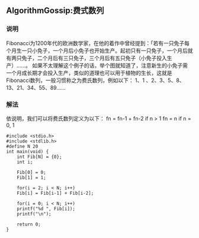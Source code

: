 ## AlgorithmGossip:费式数列
### 说明
Fibonacci为1200年代的欧洲数学家，在他的着作中曾经提到：「若有一只免子每个月生一只小免子，一个月后小免子也开始生产。起初只有一只免子，一个月后就有两只免子，二个月后有三只免子，三个月后有五只免子（小免子投入生产）......。
如果不太理解这个例子的话，举个图就知道了，注意新生的小免子需一个月成长期才会投入生产，类似的道理也可以用于植物的生长，这就是Fibonacci数列，一般习惯称之为费氏数列，例如以下： 1、1 、2、3、5、8、13、21、34、55、89......
### 解法
依说明，我们可以将费氏数列定义为以下：
fn = fn-1 + fn-2	if n > 1
fn = n	            if n = 0, 1
```
#include <stdio.h>
#include <stdlib.h>
#define N 20
int main(void) {
    int Fib[N] = {0};
    int i;

    Fib[0] = 0;
    Fib[1] = 1;

    for(i = 2; i < N; i++)
    Fib[i] = Fib[i-1] + Fib[i-2];

    for(i = 0; i < N; i++)
    printf("%d ", Fib[i]);
    printf("\n");

    return 0;
}
```